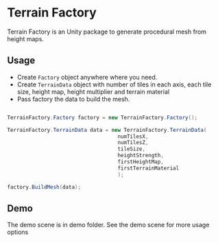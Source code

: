 # Terrain Factory

Terrain Factory is an Unity package to generate procedural mesh from height maps.

## Usage

* Create `Factory` object anywhere where you need.
* Create `TerrainData` object with number of tiles in each axis, each tile size, height map, height multiplier and terrain material
* Pass factory the data to build the mesh.

```cs

TerrainFactory.Factory factory = new TerrainFactory.Factory();

TerrainFactory.TerrainData data = new TerrainFactory.TerrainData(
                                    numTilesX,
                                    numTilesZ,
                                    tileSize,
                                    heightStrength,
                                    firstHeightMap,
                                    firstTerrainMaterial
                                    );

factory.BuildMesh(data);

```

## Demo

The demo scene is in demo folder. See the demo scene for more usage options

